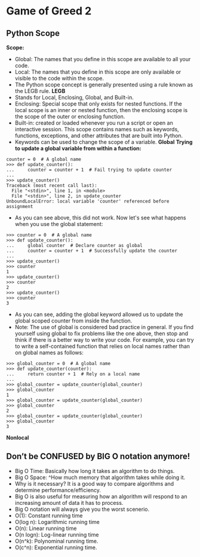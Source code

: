 # Game of Greed 2

## Python Scope
**Scope:**
- Global: The names that you define in this scope are available to all your code.
- Local: The names that you define in this scope are only available or visible to the code within the scope.
- The Python scope concept is generally presented using a rule known as the LEGB rule.
**LEGB**
- Stands for Local, Enclosing, Global, and Built-in. 
- Enclosing: Special scope that only exists for nested functions. If the local scope is an inner or nested function, then the enclosing scope is the scope of the outer or enclosing function.
- Built-in: created or loaded whenever you run a script or open an interactive session. This scope contains names such as keywords, functions, exceptions, and other attributes that are built into Python.
- Keywords can be used to change the scope of a variable.
**Global**
**Trying to update a global variable from within a function:**
```
counter = 0  # A global name
>>> def update_counter():
...     counter = counter + 1  # Fail trying to update counter
...
>>> update_counter()
Traceback (most recent call last):
  File "<stdin>", line 1, in <module>
  File "<stdin>", line 2, in update_counter
UnboundLocalError: local variable 'counter' referenced before assignment
```
- As you can see above, this did not work. Now let's see what happens when you use the global statement:
```
>>> counter = 0  # A global name
>>> def update_counter():
...     global counter  # Declare counter as global
...     counter = counter + 1  # Successfully update the counter
...
>>> update_counter()
>>> counter
1
>>> update_counter()
>>> counter
2
>>> update_counter()
>>> counter
3
```
- As you can see, adding the global keyword allowed us to update the global scoped counter from inside the function. 
- Note: The use of global is considered bad practice in general. If you find yourself using global to fix problems like the one above, then stop and think if there is a better way to write your code. For example, you can try to write a self-contained function that relies on local names rather than on global names as follows:
```
>>> global_counter = 0  # A global name
>>> def update_counter(counter):
...     return counter + 1  # Rely on a local name
...
>>> global_counter = update_counter(global_counter)
>>> global_counter
1
>>> global_counter = update_counter(global_counter)
>>> global_counter
2
>>> global_counter = update_counter(global_counter)
>>> global_counter
3
```

**Nonlocal**


## Don’t be CONFUSED by BIG O notation anymore!
- Big O Time: Basically how long it takes an algorithm to do things. 
- Big O Space: ^How much memory that algorithm takes while doing it.
- Why is it necessary? It is a good way to compare algorithms and determine performance/efficiency. 
- Big O is also useful for measuring how an algorithm will respond to an increasing amount of data it has to process. 
- Big O notation will always give you the worst scenerio. 
- O(1): Constant running time
- O(log n): Logarithmic running time 
- O(n): Linear running time 
- O(n logn): Log-linear running time
- O(n^k): Polynominal running time. 
- O(c^n): Exponential running time.
